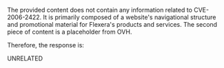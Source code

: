The provided content does not contain any information related to CVE-2006-2422. It is primarily composed of a website's navigational structure and promotional material for Flexera's products and services. The second piece of content is a placeholder from OVH.

Therefore, the response is:

UNRELATED